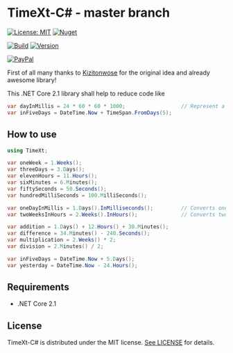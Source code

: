 # TimeXt-C# - master branch

[![License: MIT](https://img.shields.io/badge/License-MIT-blue.svg)](https://opensource.org/licenses/MIT)
[![Nuget](https://img.shields.io/badge/nuget-blue.svg)](https://www.nuget.org/packages/TimeXt/)

[![Build](https://img.shields.io/badge/build-success-green.svg)](https://github.com/TimeXt/TimeXt-CSharp/blob/master/releases/0.2.0.1.181024/)
[![Version](https://img.shields.io/badge/version-v0.2.0.1.181024-blue.svg)](https://github.com/TimeXt/TimeXt-CSharp/tree/master/releases/0.2.0.1.181024/)

[![PayPal](https://img.shields.io/badge/paypal-donate-blue.svg)](https://www.paypal.me/GuepardoApps/)

First of all many thanks to [Kizitonwose](https://github.com/kizitonwose/Time) for the original idea and already awesome library!

This .NET Core 2.1 library shall help to reduce code like

```C#
var dayInMillis = 24 * 60 * 60 * 1000;					// Represent a day in milliSeconds
var inFiveDays = DateTime.Now + TimeSpan.FromDays(5);
```

## How to use

```C#
using TimeXt;

var oneWeek = 1.Weeks();
var threeDays = 3.Days();
var elevenHours = 11.Hours();
var sixMinutes = 6.Minutes();
var fiftySeconds = 50.Seconds();
var hundredMilliSeconds = 100.MilliSeconds();

var oneDayInMillis = 1.Days().InMilliseconds();    		// Converts one day into milliseconds and returns the double value
var twoWeeksInHours = 2.Weeks().InHours(); 		    	// Converts two weeks into hours and returns the double value

var addition = 1.Days() + 12.Hours() + 30.Minutes();
var difference = 34.Minutes() - 240.Seconds();
var multiplication = 2.Weeks() * 2;
var division = 2.Minutes() / 2;

var inFiveDays = DateTime.Now + 5.Days();
var yesterday = DateTime.Now - 24.Hours();

```

## Requirements

- .NET Core 2.1

## License

TimeXt-C# is distributed under the MIT license. [See LICENSE](https://github.com/TimeXt/TimeXt-CSharp/blob/master/LICENSE.md) for details.
